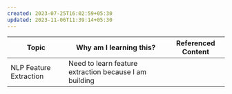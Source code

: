 ```yaml
---
created: 2023-07-25T16:02:59+05:30
updated: 2023-11-06T11:39:14+05:30
---
```

| Topic                  | Why am I learning this? | Referenced Content |
| ---------------------- | ----------------------- | ------------------ |
| NLP Feature Extraction | Need to learn feature extraction because I am building                        |                    |